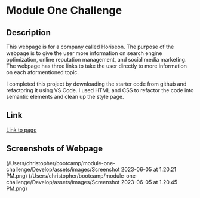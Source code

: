 # Module One Challenge

## Description
This webpage is for a company called Horiseon. The purpose of the webpage is to give the user more information on search engine optimization, online reputation management, and social media marketing. The webpage has three links to take the user directly to more information on each aformentioned topic.

I completed this project by downloading the starter code from github and refactoring it using VS Code. I used HTML and CSS to refactor the code into semantic elements and clean up the style page. 

## Link
[Link to page](cslunsford.github.io/module-one-challenge)

## Screenshots of Webpage
(/Users/christopher/bootcamp/module-one-challenge/Develop/assets/images/Screenshot 2023-06-05 at 1.20.21 PM.png)
(/Users/christopher/bootcamp/module-one-challenge/Develop/assets/images/Screenshot 2023-06-05 at 1.20.45 PM.png)
